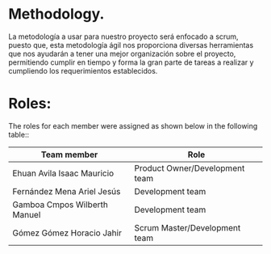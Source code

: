 # Methodology.
La metodología a usar para nuestro proyecto será enfocado a scrum, puesto que, esta metodología ágil nos proporciona diversas herramientas que nos ayudarán a tener una mejor organización sobre el proyecto, permitiendo cumplir en tiempo y forma la gran parte de tareas a realizar y cumpliendo los requerimientos establecidos.

# Roles:
The roles for each member were assigned as shown below in the following table::

|Team member | Role |
|--- |--- |
|Ehuan Avila Isaac Mauricio |Product Owner/Development team|
|Fernández Mena Ariel Jesús |Development team|
|Gamboa Cmpos Wilberth Manuel |Development team|
|Gómez Gómez Horacio Jahir |Scrum Master/Development team|
